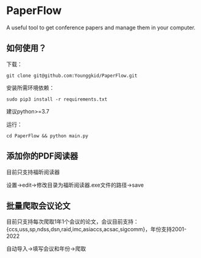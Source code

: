 # PaperFlow
A useful tool to get conference papers and manage them in your computer.

## 如何使用？

下载：

```
git clone git@github.com:Younggkid/PaperFlow.git
```

安装所需环境依赖：

```
sudo pip3 install -r requirements.txt
```

建议python>=3.7

运行：

```
cd PaperFlow && python main.py
```

## 添加你的PDF阅读器

目前只支持福昕阅读器

设置->edit->修改目录为福昕阅读器.exe文件的路径->save

## 批量爬取会议论文

目前只支持每次爬取1年1个会议的论文，会议目前支持：{ccs,uss,sp,ndss,dsn,raid,imc,asiaccs,acsac,sigcomm}，年份支持2001-2022

自动导入->填写会议和年份->爬取

